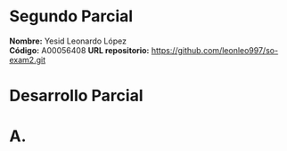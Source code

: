 # Segundo Parcial  
**Nombre:** Yesid Leonardo López  
**Código:** A00056408 
**URL repositorio:** https://github.com/leonleo997/so-exam2.git  

# Desarrollo Parcial  
# A. 

